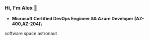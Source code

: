 ### Hi, I'm Alex 👋

 - **Microsoft Certified DevOps Engineer && Azure Developer (AZ-400,AZ-204)**\

software space astronaut
